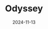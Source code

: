 ---  
layout: startup_page  
title: "Odyssey"  
id: "odyssey.systems"  
permalink: "/odysseyodyssey.systems11132024/"  
website: "https://odyssey.systems"  
funding_round: "Series A"  
funding_amount: "$18M"  
investors: "EQT Ventures, GV, Air Street Capital"  
about: "Odyssey is developing an AI system for generating cinematic worlds by using a backpack-mounted camera system to capture real-world data. This data is then processed through algorithms to create digital reconstructions of scenes, aiming to provide creators with advanced tools for building virtual environments for film, games, and more."  
markets: "AI, Film, Games"  
hq: "Palo Alto, California, United States"  
founded_year: "2023"  
linkedin: "https://www.linkedin.com/company/odysseyml"  
twitter: "https://twitter.com/odyssey_tx"  
instagram: ""  
facebook: "https://www.facebook.com/100054358728546"  
crunchbase: "https://www.crunchbase.com/organization/odyssey-4336"  
pitchbook: "https://pitchbook.com/profiles/company/482574-16"  

date_display: "13-Nov-2024"  
date: "2024-11-13"

# SEO Optimization  
meta_title: "Odyssey - Series A Funding ($18M)"  
meta_description: "Odyssey, Odyssey is developing an AI system for generating cinematic worlds by using a backpack-mounted camera system to capture real-world data. This data is ..."  
meta_keywords: "Odyssey, AI, Film, Games, Series A funding"  
canonical_url: "https://startup.projectstartups.com/odysseyodyssey.systems11132024/"  
---